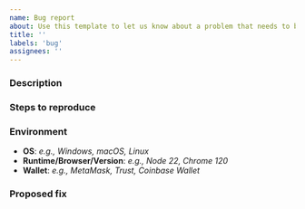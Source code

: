 ```yaml
---
name: Bug report
about: Use this template to let us know about a problem that needs to be fixed.
title: ''
labels: 'bug'
assignees: ''
---
```


### Description

<!-- Include here a clear and concise explanation of the problem. Describe the
expected vs actual behavior. If applicable, add logs, screenshots or videos. -->

### Steps to reproduce

<!-- List the steps needed to reproduce the bug. Include any other relevant
information if available. -->

### Environment

- **OS**: _e.g., Windows, macOS, Linux_
- **Runtime/Browser/Version**: _e.g., Node 22, Chrome 120_
- **Wallet**: _e.g., MetaMask, Trust, Coinbase Wallet_

### Proposed fix

<!-- If applicable, propose how to fix the bug. Remove the section otherwise.
-->
